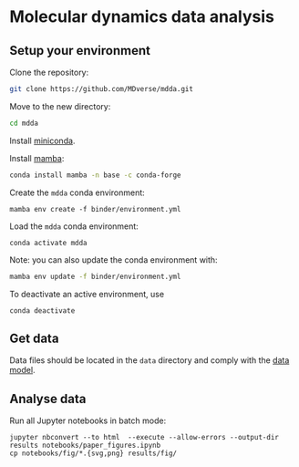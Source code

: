 # Molecular dynamics data analysis

## Setup your environment

Clone the repository:

```bash
git clone https://github.com/MDverse/mdda.git
```

Move to the new directory:

```bash
cd mdda
```

Install [miniconda](https://docs.conda.io/en/latest/miniconda.html).

Install [mamba](https://github.com/mamba-org/mamba):

```bash
conda install mamba -n base -c conda-forge
```

Create the `mdda` conda environment:
```
mamba env create -f binder/environment.yml
```

Load the `mdda` conda environment:
```
conda activate mdda
```

Note: you can also update the conda environment with:

```bash
mamba env update -f binder/environment.yml
```

To deactivate an active environment, use

```
conda deactivate
```

## Get data

Data files should be located in the `data` directory and comply with the [data model](https://github.com/MDverse/mdws/blob/main/docs/data_model.md).

## Analyse data

Run all Jupyter notebooks in batch mode:
```
jupyter nbconvert --to html  --execute --allow-errors --output-dir results notebooks/paper_figures.ipynb
cp notebooks/fig/*.{svg,png} results/fig/
```
